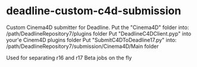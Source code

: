 # deadline-custom-c4d-submission
Custom Cinema4D submitter for Deadline.
Put the "Cinema4D" folder into: /path/DeadlineRepository7/plugins folder
Put "DeadlineC4DClient.pyp" into your'e Cinem4D plugins folder
Put "SubmitC4DToDeadline17.py" into: /path/DeadlineRepository7/submission/Cinema4D/Main folder

Used for separating r16 and r17 Beta jobs on the fly
